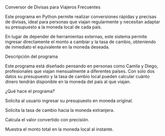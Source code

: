 Conversor de Divisas para Viajeros Frecuentes


Este programa en Python permite realizar conversiones rápidas y precisas de divisas, ideal para personas que viajan regularmente y necesitan adaptar su presupuesto a la moneda local de cada país.

En lugar de depender de herramientas externas, este sistema permite ingresar directamente el monto a cambiar y la tasa de cambio, obteniendo de inmediato el equivalente en la moneda deseada.


Descripción del programa


Este programa está diseñado pensando en personas como Camila y Diego, profesionales que viajan mensualmente a diferentes países. Con solo dos datos su presupuesto y la tasa de cambio local pueden calcular cuánto dinero tendrán disponible en la moneda del país al que viajan.




 ¿Qué hace el programa?
 
Solicita al usuario ingresar su presupuesto en moneda original.

Solicita la tasa de cambio hacia la moneda extranjera.

Calcula el valor convertido con precisión.

Muestra el monto total en la moneda local al instante.

